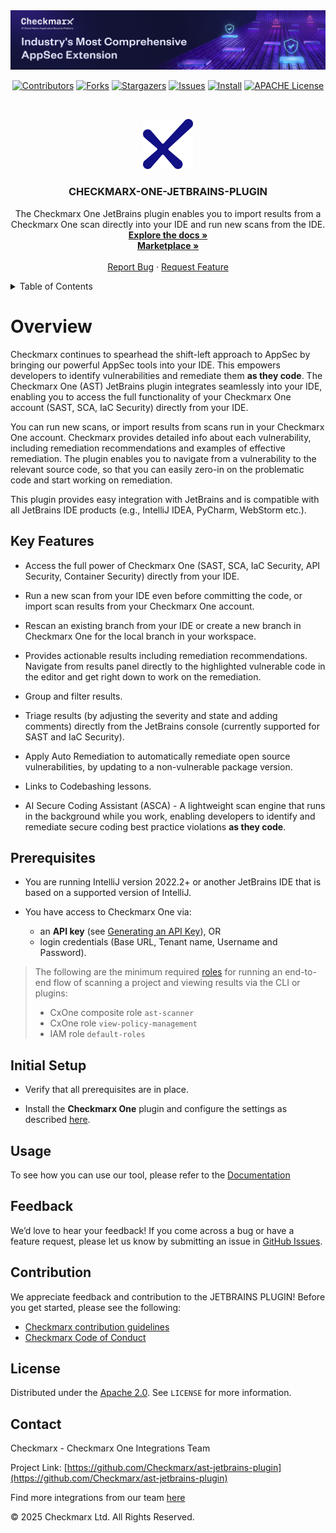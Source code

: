 <img src="https://raw.githubusercontent.com/Checkmarx/ci-cd-integrations/main/.images/PluginBanner.jpg">
<br />
<div align="center">

[![Contributors][contributors-shield]][contributors-url]
[![Forks][forks-shield]][forks-url]
[![Stargazers][stars-shield]][stars-url]
[![Issues][issues-shield]][issues-url]
[![Install][install-shield]][install-url]
[![APACHE License][license-shield]][license-url]


</div>
<br />

<p align="center">
  <a href="https://github.com/Checkmarx/ast-jetbrains-plugin">
    <img src="https://raw.githubusercontent.com/Checkmarx/ci-cd-integrations/main/.images/cx_x_icon.png" alt="Logo" width="80" height="80" />
  </a>

<h3 align="center">CHECKMARX-ONE-JETBRAINS-PLUGIN</h3>

<p align="center">
    The Checkmarx One JetBrains plugin enables you to import results from a Checkmarx One scan directly into your IDE and run new scans from the IDE.
    <br />
    <a href="https://docs.checkmarx.com/en/34965-68734-installing-and-setting-up-the-checkmarx-one-jetbrains-pluging.html"><strong>Explore the docs »</strong></a>
    <br />
    <a href="https://plugins.jetbrains.com/plugin/17672-checkmarx-ast"><strong>Marketplace »</strong></a>
    <br />
    <br />
    <a href="https://github.com/Checkmarx/ast-jetbrains-plugin/issues/new">Report Bug</a>
    ·
    <a href="https://github.com/Checkmarx/ast-jetbrains-plugin/issues/new">Request Feature</a>
  </p>



<!-- TABLE OF CONTENTS -->
<details>
  <summary>Table of Contents</summary>
  <ol>
    <li><a href="#Overview">Overview</a></li>
    <li><a href="#key-features">Key Features</a></li>
    <li><a href="#prerequisites">Prerequisites</a></li>
    <li><a href="#Initial-Setup">Initial Setup</a></li>
    <li><a href="#usage">Usage</a></li>
    <li><a href="#Contribution">Contributing</a></li>
    <li><a href="#license">License</a></li>
    <li><a href="#contact">Contact</a></li>
    <li><a href="#feedback">Feedback</a></li>
  </ol>
</details>




# Overview

Checkmarx continues to spearhead the shift-left approach to AppSec by bringing our powerful AppSec tools into your IDE. This empowers developers to identify vulnerabilities and remediate them **as they code**. The Checkmarx One (AST) JetBrains plugin integrates seamlessly into your IDE, enabling you to access the full functionality of your Checkmarx One account (SAST, SCA, IaC Security) directly from your IDE.

You can run new scans, or import results from scans run in your Checkmarx One account. Checkmarx provides detailed info about each vulnerability, including remediation recommendations and examples of effective remediation. The plugin enables you to navigate from a vulnerability to the relevant source code, so that you can easily zero-in on the problematic code and start working on remediation.

This plugin provides easy integration with JetBrains and is compatible with all JetBrains IDE products (e.g., IntelliJ IDEA, PyCharm, WebStorm etc.).

## Key Features

-   Access the full power of Checkmarx One (SAST, SCA, IaC Security, API Security, Container Security) directly from your IDE.

-   Run a new scan from your IDE even before committing the code, or import scan results from your Checkmarx One account.

-   Rescan an existing branch from your IDE or create a new branch in Checkmarx One for the local branch in your workspace.

-   Provides actionable results including remediation recommendations. Navigate from results panel directly to the highlighted vulnerable code in the editor and get right down to work on the remediation.

-   Group and filter results.

-   Triage results (by adjusting the severity and state and adding comments) directly from the JetBrains console (currently supported for SAST and IaC Security).

-   Apply Auto Remediation to automatically remediate open source vulnerabilities, by updating to a non-vulnerable package version.

-   Links to Codebashing lessons.

-   AI Secure Coding Assistant (ASCA) - A lightweight scan engine that runs in the background while you work, enabling developers to identify and remediate secure coding best practice violations  **as they code**.

## Prerequisites

-   You are running IntelliJ version 2022.2+ or another JetBrains IDE that is based on a supported version of IntelliJ.

-   You have access to Checkmarx One via:
    - an **API key** (see [Generating an API Key](https://checkmarx.com/resource/documents/en/34965-68618-generating-an-api-key.html)), OR
    - login credentials (Base URL, Tenant name, Username and Password).
> The following are the minimum required  [roles](https://docs.checkmarx.com/en/34965-68603-managing-roles.html "Managing Roles")  for running an end-to-end flow of scanning a project and viewing results via the CLI or plugins:
> -   CxOne composite role  `ast-scanner`
> -   CxOne role  `view-policy-management`
> -   IAM role  `default-roles`

## Initial Setup

-   Verify that all prerequisites are in place.

-   Install the **Checkmarx One** plugin and configure the settings as
    described [here](https://docs.checkmarx.com/en/34965-68734-installing-and-setting-up-the-checkmarx-one-jetbrains-pluging-68734.html#UUID-8d3bdd51-782c-2816-65e2-38d7529651c8_section-idm449017032697283334758018635).


## Usage

To see how you can use our tool, please refer to the [Documentation](https://docs.checkmarx.com/en/34965-68734-installing-and-setting-up-the-checkmarx-one-jetbrains-pluging.html)



## Feedback
We’d love to hear your feedback! If you come across a bug or have a feature request, please let us know by submitting an issue in [GitHub Issues](https://github.com/Checkmarx/ast-jetbrains-plugin/issues).


## Contribution

We appreciate feedback and contribution to the JETBRAINS PLUGIN! Before you get started, please see the following:

- [Checkmarx contribution guidelines](docs/contributing.md)
- [Checkmarx Code of Conduct](docs/code_of_conduct.md)

<!-- LICENSE -->
## License
Distributed under the [Apache 2.0](LICENSE). See `LICENSE` for more information.


<!-- CONTACT -->
## Contact

Checkmarx - Checkmarx One Integrations Team

Project Link: [https://github.com/Checkmarx/ast-jetbrains-plugin](https://github.com/Checkmarx/ast-jetbrains-plugin)

Find more integrations from our team [here](https://github.com/Checkmarx/ci-cd-integrations#checkmarx-ast-integrations)


© 2025 Checkmarx Ltd. All Rights Reserved.

<!-- MARKDOWN LINKS & IMAGES -->
<!-- https://www.markdownguide.org/basic-syntax/#reference-style-links -->
[contributors-shield]: https://img.shields.io/github/contributors/Checkmarx/ast-jetbrains-plugin.svg
[contributors-url]: https://github.com/Checkmarx/ast-jetbrains-plugin/graphs/contributors
[forks-shield]: https://img.shields.io/github/forks/Checkmarx/ast-jetbrains-plugin.svg
[forks-url]: https://github.com/Checkmarx/ast-jetbrains-plugin/network/members
[stars-shield]: https://img.shields.io/github/stars/Checkmarx/ast-jetbrains-plugin.svg
[stars-url]: https://github.com/Checkmarx/ast-jetbrains-plugin/stargazers
[issues-shield]: https://img.shields.io/github/issues/Checkmarx/ast-jetbrains-plugin.svg
[issues-url]: https://github.com/Checkmarx/ast-jetbrains-plugin/issues
[license-shield]: https://img.shields.io/github/license/Checkmarx/ast-jetbrains-plugin.svg
[license-url]: https://github.com/Checkmarx/ast-jetbrains-plugin/blob/main/LICENSE
[install-shield]: https://img.shields.io/jetbrains/plugin/d/17672-checkmarx-ast
[install-url]: https://plugins.jetbrains.com/plugin/17672-checkmarx-ast